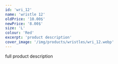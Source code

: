 ```yaml
---
id: 'wri_12'
name: 'wristle 12'
oldPrice: '10.00$'
newPrice: '8.00$'
size: 'L'
colour: 'Red'
excerpt: 'product description'
cover_image: '/img/products/wristles/wri_12.webp'
---
```

full product description

